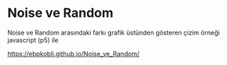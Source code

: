 # Noise ve Random
Noise ve Random arasındaki farkı grafik üstünden gösteren çizim örneği javascript (p5) ile

https://ebpkobli.github.io/Noise_ve_Random/
